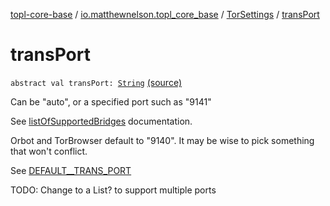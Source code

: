 [topl-core-base](../../index.md) / [io.matthewnelson.topl_core_base](../index.md) / [TorSettings](index.md) / [transPort](./trans-port.md)

# transPort

`abstract val transPort: `[`String`](https://kotlinlang.org/api/latest/jvm/stdlib/kotlin/-string/index.html) [(source)](https://github.com/05nelsonm/TorOnionProxyLibrary-Android/blob/master/topl-core-base/src/main/java/io/matthewnelson/topl_core_base/TorSettings.kt#L328)

Can be "auto", or a specified port such as "9141"

See [listOfSupportedBridges](list-of-supported-bridges.md) documentation.

Orbot and TorBrowser default to "9140". It may be wise to pick something
that won't conflict.

See [DEFAULT__TRANS_PORT](-d-e-f-a-u-l-t__-t-r-a-n-s_-p-o-r-t.md)

TODO: Change to a List? to support multiple ports

